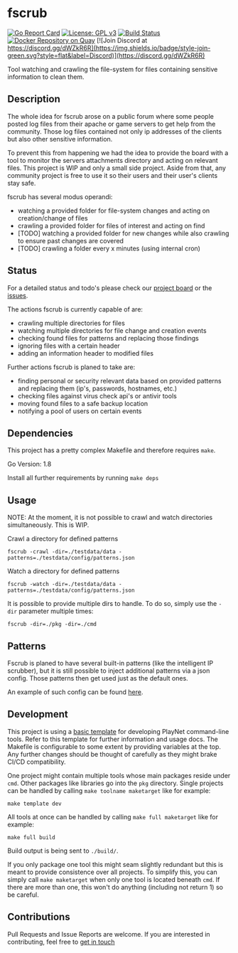 # fscrub
[![Go Report Card](https://goreportcard.com/badge/github.com/playnet-public/fscrub)](https://goreportcard.com/report/github.com/playnet-public/fscrub)
[![License: GPL v3](https://img.shields.io/badge/License-GPL%20v3-blue.svg)](https://www.gnu.org/licenses/gpl-3.0)
[![Build Status](https://travis-ci.org/playnet-public/fscrub.svg?branch=master)](https://travis-ci.org/playnet-public/fscrub)
[![Docker Repository on Quay](https://quay.io/repository/playnet/fscrub/status "Docker Repository on Quay")](https://quay.io/repository/playnet/fscrub)
[![Join Discord at https://discord.gg/dWZkR6R](https://img.shields.io/badge/style-join-green.svg?style=flat&label=Discord)](https://discord.gg/dWZkR6R)

Tool watching and crawling the file-system for files containing sensitive information to clean them.

## Description

The whole idea for fscrub arose on a public forum where some people posted log files from their apache or game servers to get help from the community.
Those log files contained not only ip addresses of the clients but also other sensitive information.

To prevent this from happening we had the idea to provide the board with a tool to monitor the servers attachments directory and acting on relevant files.
This project is WIP and only a small side project.
Aside from that, any community project is free to use it so their users and their user's clients stay safe.  

fscrub has several modus operandi:
* watching a provided folder for file-system changes and acting on creation/change of files
* crawling a provided folder for files of interest and acting on find
* [TODO] watching a provided folder for new changes while also crawling to ensure past changes are covered
* [TODO] crawling a folder every x minutes (using internal cron)

## Status
For a detailed status and todo's please check our [project board](https://github.com/playnet-public/fscrub/projects/1) or the [issues](https://github.com/playnet-public/fscrub/issues).

The actions fscrub is currently capable of are:
* crawling multiple directories for files
* watching multiple directories for file change and creation events
* checking found files for patterns and replacing those findings
* ignoring files with a certain header
* adding an information header to modified files

Further actions fscrub is planed to take are:
* finding personal or security relevant data based on provided patterns and replacing them (ip's, passwords, hostnames, etc.)
* checking files against virus check api's or antivir tools
* moving found files to a safe backup location
* notifying a pool of users on certain events


## Dependencies
This project has a pretty complex Makefile and therefore requires `make`.

Go Version: 1.8

Install all further requirements by running `make deps`

## Usage
NOTE: At the moment, it is not possible to crawl and watch directories simultaneously. This is WIP.

Crawl a directory for defined patterns
```
fscrub -crawl -dir=./testdata/data -patterns=./testdata/config/patterns.json
```

Watch a directory for defined patterns
```
fscrub -watch -dir=./testdata/data -patterns=./testdata/config/patterns.json
```

It is possible to provide multiple dirs to handle. To do so, simply use the `-dir` parameter multiple times:
```
fscrub -dir=./pkg -dir=./cmd
```

## Patterns
Fscrub is planed to have several built-in patterns (like the intelligent IP scrubber), but it is still possible to inject additional patterns via a json config.
Those patterns then get used just as the default ones.

An example of such config can be found [here](./testdata/config/patterns.json).

## Development

This project is using a [basic template](github.com/playnet-public/gocmd-template) for developing PlayNet command-line tools. Refer to this template for further information and usage docs.
The Makefile is configurable to some extent by providing variables at the top.
Any further changes should be thought of carefully as they might brake CI/CD compatibility.

One project might contain multiple tools whose main packages reside under `cmd`. Other packages like libraries go into the `pkg` directory.
Single projects can be handled by calling `make toolname maketarget` like for example:
```
make template dev
```
All tools at once can be handled by calling `make full maketarget` like for example:
```
make full build
```
Build output is being sent to `./build/`.

If you only package one tool this might seam slightly redundant but this is meant to provide consistence over all projects.
To simplify this, you can simply call `make maketarget` when only one tool is located beneath `cmd`. If there are more than one, this won't do anything (including not return 1) so be careful.

## Contributions

Pull Requests and Issue Reports are welcome.
If you are interested in contributing, feel free to [get in touch](https://discord.gg/WbrXWJB)